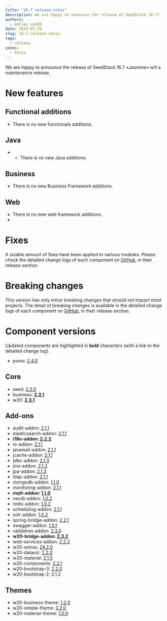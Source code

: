 ```yaml
---
title: "16.7 release notes"
description: We are happy to announce the release of SeedStack 16.7!
authors:
  - Adrien LAUER
date: 2016-07-29
slug: 16-7-release-notes
tags:
  - release
zones:
  - Posts
---
```


We are happy to announce the release of SeedStack 16.7 «Jasmine» will a maintenance release. 

# New features

## Functional additions

* There is no new functionals additions.

## Java

* * There is no new Java additions.
## Business
 
* There is no new Business Framework additions.

## Web

* There is no new web framework additions.
* 


# Fixes

A sizable amount of fixes have been applied to various modules. Please check the detailed change logs of each component
on [GitHub](https://github.com/seedstack), in their release section.

# Breaking changes

This version has only minor breaking changes that should not impact most projects. 
The detail of breaking changes is available in the detailed change logs of each component on [GitHub](https://github.com/seedstack),
in their release section.

# Component versions

Updated components are highlighted in **bold** characters (with a link to the detailed change log).

* poms: [2.4.0](https://github.com/seedstack/poms/releases/tag/v2.4.0)

## Core

* seed: [2.3.0](https://github.com/seedstack/seed/releases/tag/v2.3.0)
* business: **[2.3.1](https://github.com/seedstack/business/releases/tag/v2.3.1)**
* w20: **[2.3.1](https://github.com/seedstack/w20/releases/tag/v2.3.1)**

## Add-ons

* audit-addon: [2.1.1](https://github.com/seedstack/audit-addon/releases/tag/v2.1.1)
* elasticsearch-addon: [2.1.1](https://github.com/seedstack/elasticsearch-addon/releases/tag/v2.1.1)
* **i18n-addon: [2.2.2](https://github.com/seedstack/i18n-addon/releases/tag/v2.2.2)**
* io-addon: [2.1.1](https://github.com/seedstack/io-addon/releases/tag/v2.1.1)
* javamail-addon: [2.1.1](https://github.com/seedstack/javamail-addon/releases/tag/v2.1.1)
* jcache-addon: [2.1.1](https://github.com/seedstack/jcache-addon/releases/tag/v2.1.1)
* jdbc-addon: [2.1.3](https://github.com/seedstack/jdbc-addon/releases/tag/v2.1.3)
* jms-addon: [2.1.2](https://github.com/seedstack/jms-addon/releases/tag/v2.1.2)
* jpa-addon: [2.1.3](https://github.com/seedstack/jpa-addon/releases/tag/v2.1.3)
* ldap-addon: [2.1.1](https://github.com/seedstack/ldap-addon/releases/tag/v2.1.1)
* mongodb-addon: [1.1.0](https://github.com/seedstack/mongodb-addon/releases/tag/v1.1.0)
* monitoring-addon: [2.1.1](https://github.com/seedstack/monitoring-addon/releases/tag/v2.1.1)
* **mqtt-addon: [1.1.0](https://github.com/seedstack/mqtt-addon/releases/tag/v1.1.0)**
* neo4j-addon: [1.0.2](https://github.com/seedstack/neo4j-addon/releases/tag/v1.0.2)
* redis-addon: [1.0.2](https://github.com/seedstack/redis-addon/releases/tag/v1.0.2)
* scheduling-addon: [2.1.1](https://github.com/seedstack/scheduling-addon/releases/tag/v2.1.1)
* solr-addon: [1.0.2](https://github.com/seedstack/solr-addon/releases/tag/v1.0.2)
* spring-bridge-addon: [2.2.1](https://github.com/seedstack/spring-bridge-addon/releases/tag/v2.2.1)
* swagger-addon: [1.0.1](https://github.com/seedstack/swagger-addon/releases/tag/v1.0.1)
* validation-addon: [2.3.0](https://github.com/seedstack/validation-addon/releases/tag/v2.3.0)
* **w20-bridge-addon: [2.3.2](https://github.com/seedstack/w20-bridge-addon/releases/tag/v2.3.2)**
* web-services-addon: [2.2.2](https://github.com/seedstack/web-services-addon/releases/tag/v2.2.2)
* w20-extras: [24.2.0](https://github.com/seedstack/w20-extras/releases/tag/v2.2.0)
* w20-dataviz: [2.2.0](https://github.com/seedstack/w20-dataviz/releases/tag/v2.2.0)
* w20-material: [2.1.5](https://github.com/seedstack/w20-material/releases/tag/v2.1.5)
* w20-components: [2.2.1](https://github.com/seedstack/w20-components/releases/tag/v2.2.1)
* w20-bootstrap-3: [2.2.0](https://github.com/seedstack/w20-bootstrap-3/releases/tag/v2.2.0)
* w20-bootstrap-2: 2.1.2

## Themes

* w20-business-theme: [1.2.0](https://github.com/seedstack/w20-business-theme/releases/tag/v1.2.0)
* w20-simple-theme: [3.2.0](https://github.com/seedstack/w20-simple-theme/releases/tag/v3.2.0)
* w20-material-theme: [1.0.0](https://github.com/seedstack/w20-material-theme/releases/tag/v1.0.0)
